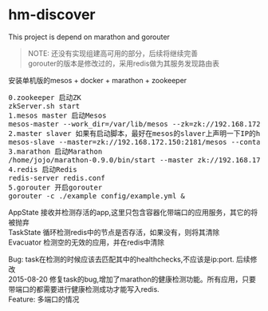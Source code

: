 # hm-discover
This project is depend on marathon and gorouter

> NOTE: 还没有实现组建高可用的部分，后续将继续完善<br />
> gorouter的版本是修改过的，采用redis做为其服务发现路由表<br />

安装单机版的mesos + docker + marathon + zookeeper

<pre>
0.zookeeper 启动ZK
zkServer.sh start
1.mesos master 启动Mesos
mesos-master --work_dir=/var/lib/mesos --zk=zk://192.168.172.150:2181/mesos --quorum=1
2.master slaver 如果有启动脚本，最好在mesos的slaver上声明一下IP的hostname
mesos-slave --master=zk://192.168.172.150:2181/mesos --containerizers=docker,mesos --executor_registration_timeout=5mins
3.marathon 启动Marathon
/home/jojo/marathon-0.9.0/bin/start --master zk://192.168.172.150:2181/mesos --zk zk://192.168.172.150:2181/marathon
4.redis 启动Redis
redis-server redis.conf
5.gorouter 开启gorouter
gorouter -c ./example_config/example.yml &
</pre>

AppState 接收并检测存活的app,这里只包含容器化带端口的应用服务，其它的将被抛弃<br />
TaskState 循环检测redis中的节点是否存活，如果没有，则将其清除<br />
Evacuator 检测空的无效的应用，并在redis中清除<br />

Bug: task在检测的时候应该去匹配其中的healthchecks,不应该是ip:port. 后续修改<br />
2015-08-20 修复task的bug,增加了marathon的健康检测功能。所有应用，只要带端口的都需要进行健康检测成功才能写入redis.<br />
Feature: 多端口的情况
